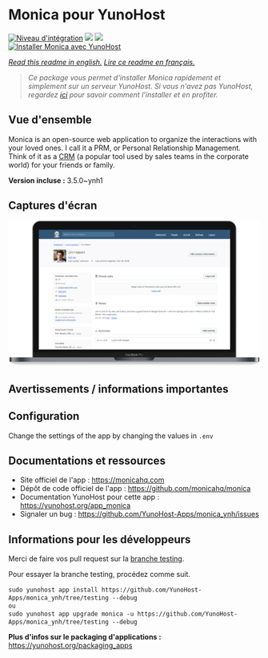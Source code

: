 # Monica pour YunoHost

[![Niveau d'intégration](https://dash.yunohost.org/integration/monica.svg)](https://dash.yunohost.org/appci/app/monica) ![](https://ci-apps.yunohost.org/ci/badges/monica.status.svg) ![](https://ci-apps.yunohost.org/ci/badges/monica.maintain.svg)  
[![Installer Monica avec YunoHost](https://install-app.yunohost.org/install-with-yunohost.svg)](https://install-app.yunohost.org/?app=monica)

*[Read this readme in english.](./README.md)*
*[Lire ce readme en français.](./README_fr.md)*

> *Ce package vous permet d'installer Monica rapidement et simplement sur un serveur YunoHost.
Si vous n'avez pas YunoHost, regardez [ici](https://yunohost.org/#/install) pour savoir comment l'installer et en profiter.*

## Vue d'ensemble

Monica is an open-source web application to organize the interactions with your loved ones. I call it a PRM, or Personal Relationship Management. Think of it as a [CRM](https://en.wikipedia.org/wiki/Customer_relationship_management) (a popular tool used by sales teams in the corporate world) for your friends or family.


**Version incluse :** 3.5.0~ynh1



## Captures d'écran

![](./doc/screenshots/main-app.png)

## Avertissements / informations importantes

## Configuration

Change the settings of the app by changing the values in `.env`

## Documentations et ressources

* Site officiel de l'app : https://monicahq.com
* Dépôt de code officiel de l'app : https://github.com/monicahq/monica
* Documentation YunoHost pour cette app : https://yunohost.org/app_monica
* Signaler un bug : https://github.com/YunoHost-Apps/monica_ynh/issues

## Informations pour les développeurs

Merci de faire vos pull request sur la [branche testing](https://github.com/YunoHost-Apps/monica_ynh/tree/testing).

Pour essayer la branche testing, procédez comme suit.
```
sudo yunohost app install https://github.com/YunoHost-Apps/monica_ynh/tree/testing --debug
ou
sudo yunohost app upgrade monica -u https://github.com/YunoHost-Apps/monica_ynh/tree/testing --debug
```

**Plus d'infos sur le packaging d'applications :** https://yunohost.org/packaging_apps